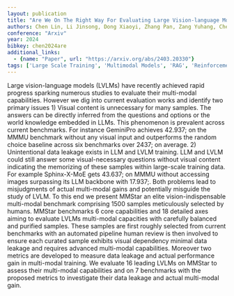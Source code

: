 ```yaml
---
layout: publication
title: "Are We On The Right Way For Evaluating Large Vision-language Models?"
authors: Chen Lin, Li Jinsong, Dong Xiaoyi, Zhang Pan, Zang Yuhang, Chen Zehui, Duan Haodong, Wang Jiaqi, Qiao Yu, Lin Dahua, Zhao Feng
conference: "Arxiv"
year: 2024
bibkey: chen2024are
additional_links:
  - {name: "Paper", url: "https://arxiv.org/abs/2403.20330"}
tags: ['Large Scale Training', 'Multimodal Models', 'RAG', 'Reinforcement Learning', 'Survey Paper', 'Tools', 'Training Techniques']
---
```

Large vision-language models (LVLMs) have recently achieved rapid progress sparking numerous studies to evaluate their multi-modal capabilities. However we dig into current evaluation works and identify two primary issues 1) Visual content is unnecessary for many samples. The answers can be directly inferred from the questions and options or the world knowledge embedded in LLMs. This phenomenon is prevalent across current benchmarks. For instance GeminiPro achieves 42.937; on the MMMU benchmark without any visual input and outperforms the random choice baseline across six benchmarks over 2437; on average. 2) Unintentional data leakage exists in LLM and LVLM training. LLM and LVLM could still answer some visual-necessary questions without visual content indicating the memorizing of these samples within large-scale training data. For example Sphinx-X-MoE gets 43.637; on MMMU without accessing images surpassing its LLM backbone with 17.937;. Both problems lead to misjudgments of actual multi-modal gains and potentially misguide the study of LVLM. To this end we present MMStar an elite vision-indispensable multi-modal benchmark comprising 1500 samples meticulously selected by humans. MMStar benchmarks 6 core capabilities and 18 detailed axes aiming to evaluate LVLMs multi-modal capacities with carefully balanced and purified samples. These samples are first roughly selected from current benchmarks with an automated pipeline human review is then involved to ensure each curated sample exhibits visual dependency minimal data leakage and requires advanced multi-modal capabilities. Moreover two metrics are developed to measure data leakage and actual performance gain in multi-modal training. We evaluate 16 leading LVLMs on MMStar to assess their multi-modal capabilities and on 7 benchmarks with the proposed metrics to investigate their data leakage and actual multi-modal gain.
